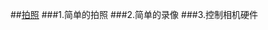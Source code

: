 ##<a href="http://hukai.me/android-training-course-in-chinese/multimedia/camera/index.html">拍照</a>
###1.简单的拍照
###2.简单的录像
###3.控制相机硬件
